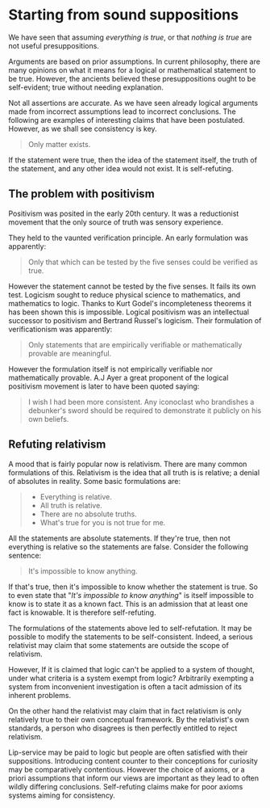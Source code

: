 # Starting from sound suppositions

We have seen that assuming *everything is true*, or that *nothing is true* are
not useful presuppositions.

Arguments are based on prior assumptions. In current philosophy, there are many
opinions on what it means for a logical or mathematical statement to be true.
However, the ancients believed these presuppositions ought to be self-evident;
true without needing explanation. 

Not all assertions are accurate. As we have seen already logical arguments
made from incorrect assumptions lead to incorrect conclusions. The following
are examples of interesting claims that have been postulated. However, as we
shall see consistency is key.

> Only matter exists.

If the statement were true, then the idea of the statement itself, the truth of
the statement, and any other idea would not exist. It is self-refuting.

## The problem with positivism

Positivism was posited in the early 20th century. It was a reductionist
movement that the only source of truth was sensory experience.

They held to the vaunted verification principle. An early formulation was
apparently:

> Only that which can be tested by the five senses could be verified as true.

However the statement cannot be tested by the five senses. It fails its own
test. Logicism sought to reduce physical science to mathematics, and
mathematics to logic. Thanks to Kurt Godel's incompleteness theorems it has
been shown this is impossible. Logical positivism was an intellectual successor
to positivism and Bertrand Russel's logicism. Their formulation of
verificationism was apparently:

> Only statements that are empirically verifiable or mathematically provable
> are meaningful.

However the formulation itself is not empirically verifiable nor mathematically
provable. A.J Ayer a great proponent of the logical positivism movement is
later to have been quoted saying:

>  I wish I had been more consistent. Any iconoclast who brandishes a
>  debunker's sword should be required to demonstrate it publicly on his own
>  beliefs.

## Refuting relativism

A mood that is fairly popular now is relativism. There are many common
formulations of this. Relativism is the idea that all truth is is relative; a
denial of absolutes in reality. Some basic formulations are:

> * Everything is relative.
> * All truth is relative.
> * There are no absolute truths.
> * What's true for you is not true for me.

All the statements are absolute statements. If they're true, then not
everything is relative so the statements are false. Consider the following
sentence:

> It's impossible to know anything.

If that's true, then it's impossible to know whether the statement is true. So 
to even state that "*It's impossible to know anything*" is itself impossible to
know is to state it as a known fact. This is an admission that at least one
fact is knowable. It is therefore self-refuting.

The formulations of the statements above led to self-refutation. It may be
possible to modify the statements to be self-consistent. Indeed, a serious
relativist may claim that some statements are outside the scope of relativism.

However, If it is claimed that logic can't be applied to a system of thought,
under what criteria is a system exempt from logic? Arbitrarily exempting a
system from inconvenient investigation is often a tacit admission of its
inherent problems.

On the other hand the relativist may claim that in fact relativism is only
relatively true to their own conceptual framework. By the relativist's own
standards, a person who disagrees is then perfectly entitled to reject
relativism.

Lip-service may be paid to logic but people are often satisfied with their
suppositions. Introducing content counter to their conceptions for curiosity
may be comparatively contentious. However the choice of axioms, or a priori
assumptions that inform our views are important as they lead to often wildly
differing conclusions. Self-refuting claims make for poor axioms systems aiming
for consistency.
